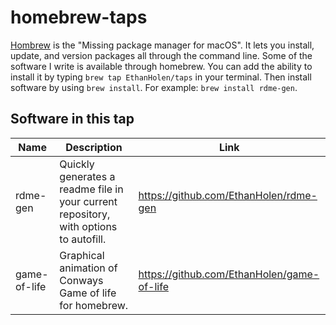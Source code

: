 # homebrew-taps

[Hombrew](https://brew.sh/) is the "Missing package manager for macOS". It lets you
install, update, and version packages all through the command
line. Some of the software I write is available through homebrew. You
can add the ability to install it by typing
`brew tap EthanHolen/taps` in your terminal. Then install software by using
`brew install`. For example: `brew install rdme-gen`.

## Software in this tap

| Name         | Description                                                                           | Link                                       |
| ------------ | ------------------------------------------------------------------------------------- | ------------------------------------------ |
| rdme-gen     | Quickly generates a readme file in your current repository, with options to autofill. | https://github.com/EthanHolen/rdme-gen     |
| game-of-life | Graphical animation of Conways Game of life for homebrew.                             | https://github.com/EthanHolen/game-of-life |
